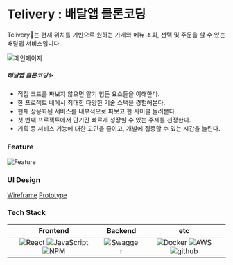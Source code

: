 # Telivery : 배달앱 클론코딩 

Telivery🛵는 현재 위치를 기반으로 원하는 가게와 메뉴 조회, 선택 및 주문을 할 수 있는 배달앱 서비스입니다.  

![메인페이지](https://user-images.githubusercontent.com/85851785/184328908-3067804e-ed5b-4307-97aa-7d5960120f8b.png)

##### 배달앱 클론코딩✨
- 직접 코드를 짜보지 않으면 알기 힘든 요소들을 이해한다. 
- 한 프로젝트 내에서 최대한 다양한 기술 스택을 경험해본다.
- 현재 상용화된 서비스를 내부적으로 파보고 한 사이클 돌려본다.
- 첫 번째 프로젝트에서 단기간 빠르게 성장할 수 있는 주제를 선정한다. 
- 기획 등 서비스 기능에 대한 고민을 줄이고, 개발에 집중할 수 있는 시간을 늘린다.

### Feature
![Feature](https://user-images.githubusercontent.com/85851785/184329306-81243c7c-2495-4265-a230-d76803497aa0.png)

### UI Design
[Wireframe](https://www.figma.com/file/4dZj1LiI2QJgxGrB5JZaRE/배달앱-와이어프레임?node-id=0%3A1)
[Prototype](https://www.figma.com/file/gxPbfnYmfgWOpfez0DeU7d/Telivery-디자인-프로토타입?node-id=0%3A1)

### Tech Stack
|         Frontend         |      Backend      |         etc          |
| :----------------------: | :---------------: | :------------------: |
| ![React](https://img.shields.io/badge/React-v17.0.2-20232A?style=flat&logo=react&logoColor=61DAFB) ![JavaScript](https://img.shields.io/badge/javascript-ES6+-%23323330.svg?style=flat&logo=javascript&logoColor=%23F7DF1E) ![NPM](https://img.shields.io/badge/NPM-v6.14.14-%23000000.svg?style=flat&logo=npm&logoColor=white) | ![Swagger](https://img.shields.io/badge/Swagger-v2.9.2-%23Clojure?style=flat&logo=swagger) | ![Docker](https://img.shields.io/badge/docker-v20.10.22-%230db7ed.svg?style=flat&logo=docker) ![AWS](https://img.shields.io/badge/AWS-%23FF9900.svg?style=flat&logo=amazon-aws) ![github](https://img.shields.io/badge/github-gray?logo=github)|
